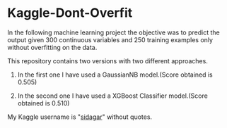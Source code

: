 # Kaggle-Dont-Overfit
In the following machine learning project the objective was to predict the output given 300 continuous variables and 250 training examples only without overfitting on the data.

This repository contains two versions with two different approaches.

1. In the first one I have used a GaussianNB model.(Score obtained is 0.505)

2. In the second one I have used a XGBoost Classifier model.(Score obtained is 0.510)

My Kaggle username is "[sidagar](https://www.kaggle.com/sidagar)" without quotes.
